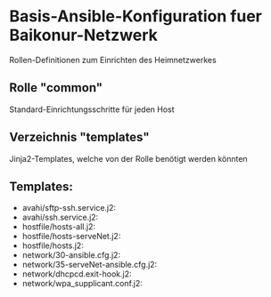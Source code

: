 # Basis-Ansible-Konfiguration fuer Baikonur-Netzwerk
Rollen-Definitionen zum Einrichten des Heimnetzwerkes

## Rolle "common"
Standard-Einrichtungsschritte für jeden Host

## Verzeichnis "templates"
Jinja2-Templates, welche von der Rolle benötigt werden könnten

## Templates:
* avahi/sftp-ssh.service.j2:
* avahi/ssh.service.j2:
* hostfile/hosts-all.j2:
* hostfile/hosts-serveNet.j2:
* hostfile/hosts.j2:
* network/30-ansible.cfg.j2:
* network/35-serveNet-ansible.cfg.j2:
* network/dhcpcd.exit-hook.j2:
* network/wpa_supplicant.conf.j2:
